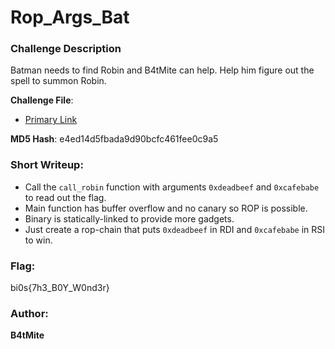 # Rop_Args_Bat

### Challenge Description

Batman needs to find Robin and B4tMite can help. Help him figure out the spell to summon Robin.

**Challenge File**:
+ [Primary Link](https://drive.google.com/file/d/1WYYdSfjtx78WHHAtbRnVGXv9dgK8LP7y/view?usp=sharing)

**MD5 Hash**: e4ed14d5fbada9d90bcfc461fee0c9a5

### Short Writeup:

+ Call the `call_robin` function with arguments `0xdeadbeef` and `0xcafebabe` to read out the flag.
+ Main function has buffer overflow and no canary so ROP is possible.
+ Binary is statically-linked to provide more gadgets.
+ Just create a rop-chain that puts `0xdeadbeef` in RDI and `0xcafebabe` in RSI to win.

### Flag:

bi0s{7h3_B0Y_W0nd3r}

### Author:

**B4tMite**
